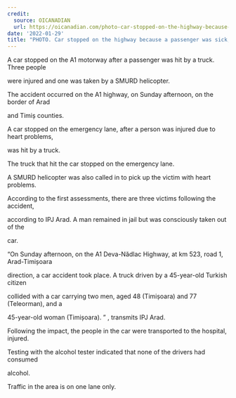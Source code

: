 ```yaml
---
credit:
  source: OICANADIAN
  url: https://oicanadian.com/photo-car-stopped-on-the-highway-because-a-passenger-was-sick-hit-by-a-truck-three-people-were-injured/
date: '2022-01-29'
title: "PHOTO. Car stopped on the highway because a passenger was sick, hit by a truck. Three people were injured"
---
```

A car stopped on the A1 motorway after a passenger was hit by a truck. Three people 

were injured and one was taken by a SMURD helicopter.

The accident occurred on the A1 highway, on Sunday afternoon, on the border of Arad 

and Timiș counties.

A car stopped on the emergency lane, after a person was injured due to heart problems, 

was hit by a truck.

The truck that hit the car stopped on the emergency lane.

A SMURD helicopter was also called in to pick up the victim with heart problems.

According to the first assessments, there are three victims following the accident, 

according to IPJ Arad. A man remained in jail but was consciously taken out of the 

car.

“On Sunday afternoon, on the A1 Deva-Nădlac Highway, at km 523, road 1, Arad-Timișoara 

direction, a car accident took place. A truck driven by a 45-year-old Turkish citizen 

collided with a car carrying two men, aged 48 (Timișoara) and 77 (Teleorman), and a 

45-year-old woman (Timișoara). ” , transmits IPJ Arad.

Following the impact, the people in the car were transported to the hospital, injured.

Testing with the alcohol tester indicated that none of the drivers had consumed 

alcohol.

Traffic in the area is on one lane only.
